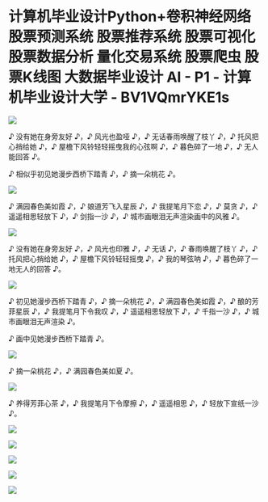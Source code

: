 # 计算机毕业设计Python+卷积神经网络股票预测系统 股票推荐系统 股票可视化 股票数据分析 量化交易系统 股票爬虫 股票K线图 大数据毕业设计 AI - P1 - 计算机毕业设计大学 - BV1VQmrYKE1s

![](img/e3df595b6245ff08039afd67cd43bca9_0.png)

♪ 没有她在身旁友好 ♪，♪ 风光也盈哑 ♪，♪ 无话春雨唤醒了枝丫 ♪，♪ 托风把心捎给她 ♪，♪ 屋檐下风铃轻轻摇曳我的心弦啊 ♪，♪ 暮色碎了一地 ♪，♪ 无人能回答 ♪。

♪ 相似乎初见她漫步西桥下踏青 ♪，♪ 摘一朵桃花 ♪。

![](img/e3df595b6245ff08039afd67cd43bca9_2.png)

♪ 满园春色美如霞 ♪，♪ 娘道芳飞入星辰 ♪，♪ 我提笔月下恋 ♪，♪ 莫贪 ♪，♪ 遥遥相思轻放下 ♪，♪ 剑指一沙 ♪，♪ 城市画眼泪无声渲染画中的风雅 ♪。



![](img/e3df595b6245ff08039afd67cd43bca9_4.png)

♪ 没有她在身旁友好 ♪，♪ 风光也印雅 ♪，♪ 无话 ♪，♪ 春雨唤醒了枝丫 ♪，♪ 托风把心捎给她 ♪，♪ 屋檐下风铃轻轻摇曳 ♪，♪ 我的琴弦呐 ♪，♪ 暮色碎了一地无人的回答 ♪。



![](img/e3df595b6245ff08039afd67cd43bca9_6.png)

♪ 初见她漫步西桥下踏青 ♪，♪ 摘一朵桃花 ♪，♪ 满园春色美如霞 ♪，♪ 酿的芳菲星辰 ♪，♪ 我提笔月下令我叹 ♪，♪ 遥遥相思轻放下 ♪，♪ 千指一沙 ♪，♪ 城市画眼泪无声渲染 ♪。

♪ 画中见她漫步西桥下踏青 ♪。

![](img/e3df595b6245ff08039afd67cd43bca9_8.png)

♪ 摘一朵桃花 ♪，♪ 满园春色美如夏 ♪。

![](img/e3df595b6245ff08039afd67cd43bca9_10.png)

♪ 养得芳菲心茶 ♪，♪ 我提笔月下令摩擦 ♪，♪ 遥遥相思 ♪，♪ 轻放下宣纸一沙 ♪。

![](img/e3df595b6245ff08039afd67cd43bca9_12.png)

![](img/e3df595b6245ff08039afd67cd43bca9_13.png)

![](img/e3df595b6245ff08039afd67cd43bca9_14.png)

![](img/e3df595b6245ff08039afd67cd43bca9_15.png)

![](img/e3df595b6245ff08039afd67cd43bca9_16.png)